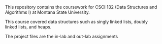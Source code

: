 This repository contains the coursework for CSCI 132 (Data Structures and Algorithms I) at Montana State University.

This course covered data structures such as singly linked lists, doubly linked lists, and heaps.

The project files are the in-lab and out-lab assignments
